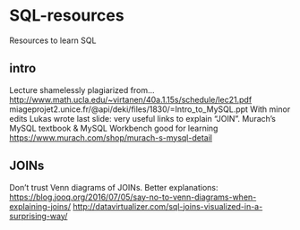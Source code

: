 # SQL-resources
Resources to learn SQL

##  intro
Lecture shamelessly plagiarized from...
http://www.math.ucla.edu/~virtanen/40a.1.15s/schedule/lec21.pdf
miageprojet2.unice.fr/@api/deki/files/1830/=Intro_to_MySQL.ppt
With minor edits
Lukas wrote last slide: very useful links to explain “JOIN”.
Murach’s MySQL textbook & MySQL Workbench good for learning https://www.murach.com/shop/murach-s-mysql-detail

## JOINs
Don’t trust Venn diagrams of JOINs. Better explanations:
https://blog.jooq.org/2016/07/05/say-no-to-venn-diagrams-when-explaining-joins/ 
http://datavirtualizer.com/sql-joins-visualized-in-a-surprising-way/ 

